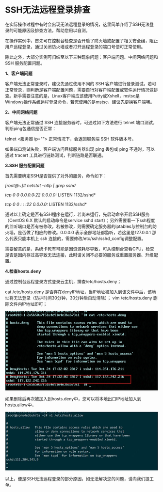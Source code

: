# SSH无法远程登录排查

在实际操作过程中有时会出现无法远程登录的情况，这里简单介绍了SSH无法登录的可能原因及排查方法，帮助您用以自测。



在操作实例中，首先可在控制台检查是否开启了防火墙或配置了相关安全组，阻止用户远程登录，通过关闭防火墙或者打开远程登录的端口号便可正常使用。

除此之外，大部分实例可归结至以下三种现象问题：客户端问题、中间网络问题和SSH 服务配置问题。

**1、客户端问题**

客户端无法正常登录时，建议先通过使用不同的 SSH 客户端进行登录测试。若可正常登录，则判断是客户端配置问题，需要自行对客户端配置或软件运行情况做排查。新手需要注意的是，Linux客户端应该使用Putty或Xshell，mstsc是Windows操作系统远程登录命令，若您使用的是mstsc，建议先更换客户端噢。

**2、中间网络问题**

客户端无法正常通过 SSH 连接服务器时，可通过如下方法进行 telnet 端口测试，判断ping包通信是否正常：

telnet <服务器 ip="">
正常情况下，会返回服务端 SSH 软件版本号。

如果端口测试失败，客户端访问目标服务器出现 ping 丢包或 ping 不通时，可以通过 tracert 工具进行链路测试，判断链路是否联通。


**3.SSH 服务配置问题**

首先需要确定SSH是否提供了对外的服务，命令如下：

*[root@~]# netstat –ntlp | grep sshd*

*tcp     0     0 0.0.0.0:22             0.0.0.0:*        LISTEN    1132/sshd*

*tcp     0     0  : : :22                0.0.0.0:*        LISTEN    1132/sshd*



通过以上确定是否有SSH程序在运行，若尚未运行，先启动命令开启SSH服务（CentOS 6.X 默认的启动命令是service sshd start）；另外需要看一下ssh程度的监听端口是否有被修改，若被修改，则需要确定服务器的iptables与控制台的防火墙，是否做了相应的修改。0.0.0.0 表示全部地址都监听，若这里是127.0.0.1 那么代表只能本机上 ssh 连接的，需要修改/etc/ssh/sshd_config调整配置。

需要留意的是，系统卡死有可能是因资源耗尽导致，可从控制台查看CPU，检查是否是因内存过高导致无法连接，此时请关闭不必要的服务或重置服务器、升级配置。

**4.检查hosts.deny**
 
通过控制台远程登录方式登录云主机，排查/etc/hosts.deny；

 cat /etc/hosts.deny 是否存在denyIP地址，当IP地址被加入到该文件中后，该地址将无法登录（防护时间30分钟，30分钟后自动清除）；    vim /etc/hosts.deny 删除文件内IP地址即可；

![](https://github.com/jdcloudcom/cn/blob/edit/image/Elastic-Compute/Virtual-Machine/Linux/SSH%E6%97%A0%E6%B3%95%E8%BF%9C%E7%A8%8B%E7%99%BB%E5%BD%95%E6%8E%92%E6%9F%A501.png)

如果删除后再次被加入到hosts.deny中，您可以将本地出口IP地址加入到hosts.allow中，

![](https://github.com/jdcloudcom/cn/blob/edit/image/Elastic-Compute/Virtual-Machine/Linux/SSH%E6%97%A0%E6%B3%95%E8%BF%9C%E7%A8%8B%E7%99%BB%E5%BD%95%E6%8E%92%E6%9F%A502.png)

以上，便是SSH无法远程登录的部分原因，如无法解决您的问题，请向我们提工单。
